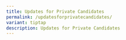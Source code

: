 ```yaml
---
title: Updates for Private Candidates
permalink: /updatesforprivatecandidates/
variant: tiptap
description: Updates for Private Candidates
---
```

